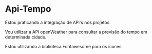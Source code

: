 # Api-Tempo

Estou praticando a integração de API's nos projetos.

Vou utilizar a API openWeather para consultar a previsão do tempo em determinada cidade.

Estou utilizando a biblioteca Fontawesome para os ícones
